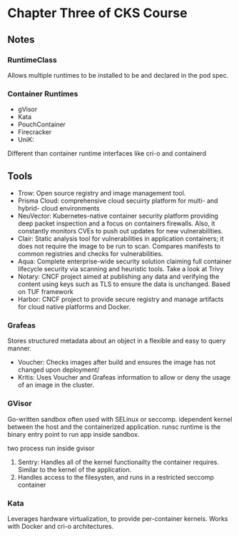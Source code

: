 # Chapter Three of CKS Course

## Notes

### RuntimeClass

Allows multiple runtimes to be installed to be and declared in the pod spec.

### Container Runtimes

- gVisor
- Kata
- PouchContainer
- Firecracker
- UniK: 
 
Different than container runtime interfaces like cri-o and containerd


## Tools

- Trow: Open source registry and image management tool.
- Prisma Cloud: comprehensive cloud secuirty platform for multi- and hybrid-
  cloud environments
- NeuVector: Kubernetes-native container security platform providing deep packet
  inspection and a focus on containers firewalls. Also, it constantly monitors
  CVEs to push out updates for new vulnerabilities.
- Clair: Static analysis tool for vulnerabilities in application containers; it
  does not require the image to be run to scan. Compares manifests to common 
  registries and checks for vulnerabilities.
- Aqua: Complete enterprise-wide security solution claiming full container
  lifecycle security via scanning and heuristic tools. Take a look at Trivy
- Notary: CNCF project aimed at publishing any data and verifying the content
  using keys such as TLS to ensure the data is unchanged. Based on TUF framework
- Harbor: CNCF project to provide secure registry and manage artifacts for cloud
  native platforms and Docker. 

### Grafeas

Stores structured metadata about an object in a flexible and easy to query
manner. 

- Voucher: Checks images after build and ensures the image has not changed upon
  deployment/
- Kritis: Uses Voucher and Grafeas information to allow or deny the usage of an
  image in the cluster.

### GVisor

Go-written sandbox often used with SELinux or seccomp. idependent kernel 
between the host and the containerized application. 
runsc runtime is the binary entry point to run app inside sandbox.

two process run inside gvisor

1. Sentry: Handles all of the kernel functionailty the container requires.
  Similar to the kernel of the application. 
2. Handles access to the filesysten, and runs in a restricted seccomp container

### Kata

Leverages hardware virtualization, to provide per-container kernels.
Works with Docker and cri-o architectures. 

